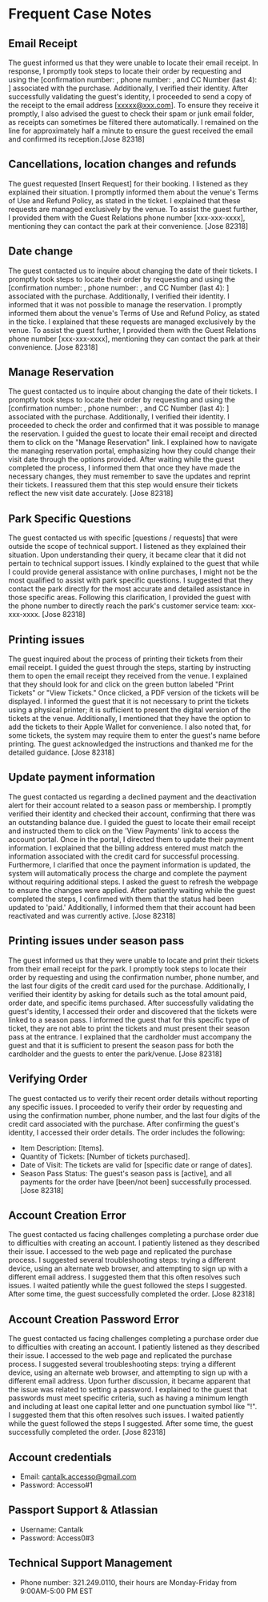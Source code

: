 # Frequent Case Notes
## Email Receipt
The guest informed us that they were unable to locate their email receipt. In response, I promptly took steps to locate their order by requesting and using the [confirmation number: , phone number: , and CC Number (last 4): ] associated with the purchase. Additionally, I verified their identity. After successfully validating the guest's identity, I proceeded to send a copy of the receipt to the email address [xxxxx@xxx.com]. To ensure they receive it promptly, I also advised the guest to check their spam or junk email folder, as receipts can sometimes be filtered there automatically. I remained on the line for approximately half a minute to ensure the guest received the email and confirmed its reception.[Jose 82318]
## Cancellations, location changes and refunds
The guest requested [Insert Request] for their booking. I listened as they explained their situation. I promptly informed them about the venue's Terms of Use and Refund Policy, as stated in the ticket. I explained that these requests are managed exclusively by the venue. To assist the guest further, I provided them with the Guest Relations phone number [xxx-xxx-xxxx], mentioning they can contact the park at their convenience. [Jose 82318]
## Date change
The guest contacted us to inquire about changing the date of their tickets. I promptly took steps to locate their order by requesting and using the [confirmation number: , phone number: , and CC Number (last 4): ] associated with the purchase. Additionally, I verified their identity. I informed that it was not possible to manage the reservation. I promptly informed them about the venue's Terms of Use and Refund Policy, as stated in the ticke. I explained that these requests are managed exclusively by the venue. To assist the guest further, I provided them with the Guest Relations phone number [xxx-xxx-xxxx], mentioning they can contact the park at their convenience. [Jose 82318]
## Manage Reservation
The guest contacted us to inquire about changing the date of their tickets. I promptly took steps to locate their order by requesting and using the [confirmation number: , phone number: , and CC Number (last 4): ] associated with the purchase. Additionally, I verified their identity. I proceeded to check the order and confirmed that it was possible to manage the reservation. I guided the guest to locate their email receipt and directed them to click on the "Manage Reservation" link. I explained how to navigate the managing reservation portal, emphasizing how they could change their visit date through the options provided. After waiting while the guest completed the process, I informed them that once they have made the necessary changes, they must remember to save the updates and reprint their tickets. I reassured them that this step would ensure their tickets reflect the new visit date accurately. [Jose 82318]
## Park Specific Questions
The guest contacted us with specific [questions / requests] that were outside the scope of technical support. I listened as they explained their situation. Upon understanding their query, it became clear that it did not pertain to technical support issues. I kindly explained to the guest that while I could provide general assistance with online purchases, I might not be the most qualified to assist with park specific questions. I suggested that they contact the park directly for the most accurate and detailed assistance in those specific areas. Following this clarification, I provided the guest with the phone number to directly reach the park's customer service team: xxx-xxx-xxxx. [Jose 82318]
## Printing issues
The guest inquired about the process of printing their tickets from their email receipt. I guided the guest through the steps, starting by instructing them to open the email receipt they received from the venue. I explained that they should look for and click on the green button labeled "Print Tickets" or "View Tickets." Once clicked, a PDF version of the tickets will be displayed. I informed the guest that it is not necessary to print the tickets using a physical printer; it is sufficient to present the digital version of the tickets at the venue. Additionally, I mentioned that they have the option to add the tickets to their Apple Wallet for convenience. I also noted that, for some tickets, the system may require them to enter the guest's name before printing. The guest acknowledged the instructions and thanked me for the detailed guidance. [Jose 82318]
## Update payment information
The guest contacted us regarding a declined payment and the deactivation alert for their account related to a season pass or membership. I promptly verified their identity and checked their account, confirming that there was an outstanding balance due. I guided the guest to locate their email receipt and instructed them to click on the 'View Payments' link to access the account portal. Once in the portal, I directed them to update their payment information. I explained that the billing address entered must match the information associated with the credit card for successful processing. Furthermore, I clarified that once the payment information is updated, the system will automatically process the charge and complete the payment without requiring additional steps. I asked the guest to refresh the webpage to ensure the changes were applied. After patiently waiting while the guest completed the steps, I confirmed with them that the status had been updated to 'paid.' Additionally, I informed them that their account had been reactivated and was currently active. [Jose 82318]
## Printing issues under season pass
The guest informed us that they were unable to locate and print their tickets from their email receipt for the park. I promptly took steps to locate their order by requesting and using the confirmation number, phone number, and the last four digits of the credit card used for the purchase. Additionally, I verified their identity by asking for details such as the total amount paid, order date, and specific items purchased. After successfully validating the guest's identity, I accessed their order and discovered that the tickets were linked to a season pass. I informed the guest that for this specific type of ticket, they are not able to print the tickets and must present their season pass at the entrance. I explained that the cardholder must accompany the guest and that it is sufficient to present the season pass for both the cardholder and the guests to enter the park/venue. [Jose 82318]
## Verifying Order
The guest contacted us to verify their recent order details without reporting any specific issues. I proceeded to verify their order by requesting and using the confirmation number, phone number, and the last four digits of the credit card associated with the purchase. After confirming the guest's identity, I accessed their order details. The order includes the following:
* Item Description: [Items].
* Quantity of Tickets: [Number of tickets purchased].
* Date of Visit: The tickets are valid for [specific date or range of dates].
* Season Pass Status: The guest's season pass is [active], and all payments for the order have [been/not been] successfully processed.[Jose 82318]
## Account Creation Error
The guest contacted us facing challenges completing a purchase order due to difficulties with creating an account. I patiently listened as they described their issue. I accessed to the web page and replicated the purchase process. I suggested several troubleshooting steps: trying a different device, using an alternate web browser, and attempting to sign up with a different email address. I suggested them that this often resolves such issues. I waited patiently while the guest followed the steps I suggested. After some time, the guest successfully completed the order. [Jose 82318]
## Account Creation Password Error
The guest contacted us facing challenges completing a purchase order due to difficulties with creating an account. I patiently listened as they described their issue. I accessed to the web page and replicated the purchase process. I suggested several troubleshooting steps: trying a different device, using an alternate web browser, and attempting to sign up with a different email address. Upon further discussion, it became apparent that the issue was related to setting a password. I explained to the guest that passwords must meet specific criteria, such as having a minimum length and including at least one capital letter and one punctuation symbol like "!". I suggested them that this often resolves such issues. I waited patiently while the guest followed the steps I suggested. After some time, the guest successfully completed the order. [Jose 82318]
## Account credentials
* Email: cantalk.accesso@gmail.com
* Password: Accesso#1
## Passport Support & Atlassian
* Username: Cantalk
* Password: Access0#3
## Technical Support Management 
* Phone number: 321.249.0110, their hours are Monday-Friday from 9:00AM-5:00 PM EST

